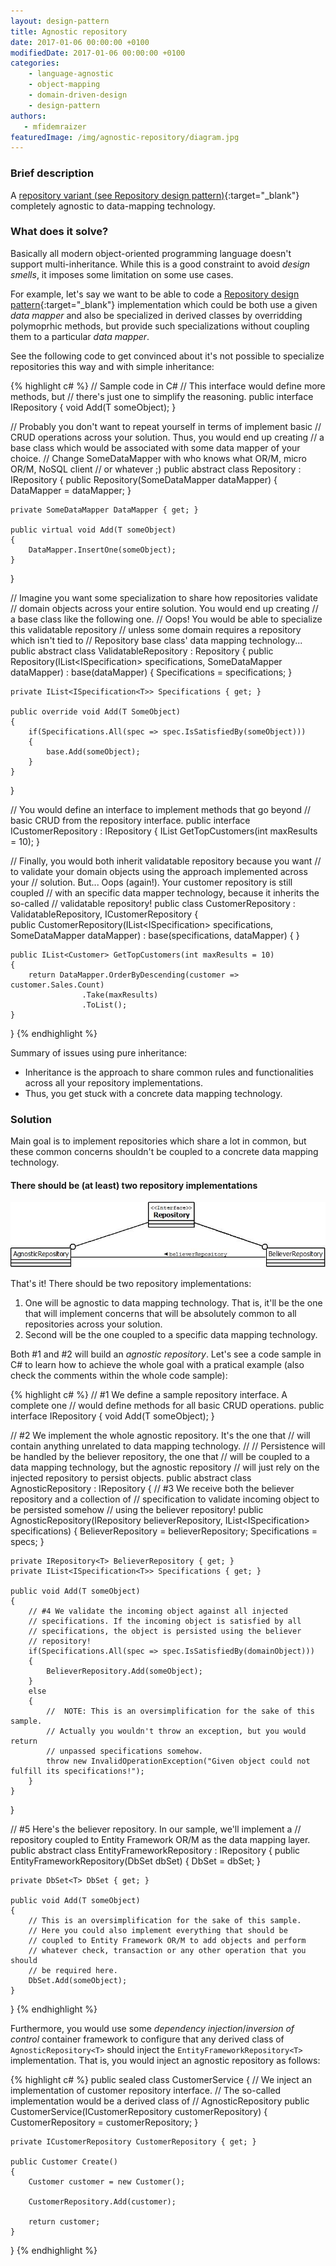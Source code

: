 ```yaml
---
layout: design-pattern
title: Agnostic repository
date: 2017-01-06 00:00:00 +0100
modifiedDate: 2017-01-06 00:00:00 +0100
categories:
    - language-agnostic
    - object-mapping
    - domain-driven-design
    - design-pattern
authors: 
   - mfidemraizer
featuredImage: /img/agnostic-repository/diagram.jpg
---
```


### Brief description

A [repository variant (see Repository design pattern)](/catalog/design-patterns/repository){:target="_blank"} completely agnostic to data-mapping technology.

### What does it solve?

Basically all modern object-oriented programming language doesn't support multi-inheritance. While this is a good constraint to avoid *design smells*, it imposes some limitation on some use cases.

For example, let's say we want to be able to code a [Repository design pattern](/catalog/design-patterns/repository){:target="_blank"} implementation which could be both use a given *data mapper* and also be specialized in derived classes by overridding polymoprhic methods, but provide such specializations without coupling them to a particular *data mapper*.

See the following code to get convinced about it's not possible to specialize repositories this way and with simple inheritance:

{% highlight c# %}
// Sample code in C#
// This interface would define more methods, but 
// there's just one to simplify the reasoning.
public interface IRepository<T>
{
    void Add(T someObject);
}

// Probably you don't want to repeat yourself in terms of implement basic
// CRUD operations across your solution. Thus, you would end up creating
// a base class which would be associated with some data mapper of your choice.
// Change SomeDataMapper with who knows what OR/M, micro OR/M, NoSQL client
// or whatever ;)
public abstract class Repository<T> : IRepository<T>
{
    public Repository(SomeDataMapper dataMapper)
    {
        DataMapper = dataMapper;
    }

    private SomeDataMapper DataMapper { get; }

    public virtual void Add(T someObject)
    {
        DataMapper.InsertOne(someObject);
    }
}

// Imagine you want some specialization to share how repositories validate
// domain objects across your entire solution. You would end up creating
// a base class like the following one.
// Oops! You would be able to specialize this validatable repository
// unless some domain requires a repository which isn't tied to 
// Repository base class' data mapping technology...
public abstract class ValidatableRepository<T> : Repository<T>
{
    public Repository(IList<ISpecification<T>> specifications, SomeDataMapper dataMapper)
        : base(dataMapper)
    {
        Specifications = specifications;
    }

    private IList<ISpecification<T>> Specifications { get; }

    public override void Add(T SomeObject)
    {
        if(Specifications.All(spec => spec.IsSatisfiedBy(someObject)))
        {
            base.Add(someObject);
        }
    }
}

// You would define an interface to implement methods that go beyond
// basic CRUD from the repository interface.
public interface ICustomerRepository : IRepository<Customer>
{
    IList<Customer> GetTopCustomers(int maxResults = 10);
}

// Finally, you would both inherit validatable repository because you want
// to validate your domain objects using the approach implemented across your
// solution. But... Oops (again!). Your customer repository is still coupled
// with an specific data mapper technology, because it inherits the so-called
// validatable repository!
public class CustomerRepository : ValidatableRepository<Customer>, ICustomerRepository
{    	
    public CustomerRepository(IList<ISpecification<T>> specifications, SomeDataMapper dataMapper)
        : base(specifications, dataMapper)
    {
    }

    public IList<Customer> GetTopCustomers(int maxResults = 10)
    {
        return DataMapper.OrderByDescending(customer => customer.Sales.Count)
                    .Take(maxResults)
                    .ToList();
    }
}
{% endhighlight %}
    
Summary of issues using pure inheritance:

- Inheritance is the approach to share common rules and functionalities across all your repository implementations.
- Thus, you get stuck with a concrete data mapping technology.
    
    
### Solution

Main goal is to implement repositories which share a lot in common, but these common concerns shouldn't be coupled to a concrete data mapping technology.

#### There should be (at least) two repository implementations

![Agnostic Repository diagram](/img/agnostic-repository/diagram.jpg)

That's it! There should be two repository implementations:

1. One will be agnostic to data mapping technology. That is, it'll be the one that will implement concerns that will be absolutely common to all repositories across your solution.
2. Second will be the one coupled to a specific data mapping technology.

Both #1 and #2 will build an *agnostic repository*. Let's see a code sample in C# to learn how to achieve the whole goal with a pratical example (also check the comments
within the whole code sample):

{% highlight c# %}
// #1 We define a sample repository interface. A complete one
// would define methods for all basic CRUD operations.
public interface IRepository<T>
{
    void Add(T someObject);
}

// #2 We implement the whole agnostic repository. It's the one that
// will contain anything unrelated to data mapping technology.
// 
// Persistence will be handled by the believer repository, the one that
// will be coupled to a data mapping technology, but the agnostic repository
// will just rely on the injected repository to persist objects.
public abstract class AgnosticRepository<T> : IRepository<T>
{
    // #3 We receive both the believer repository and a collection of
    // specification to validate incoming object to be persisted somehow
    // using the believer repository!
    public AgnosticRepository(IRepository<T> believerRepository, IList<ISpecification<T>> specifications)
    {
        BelieverRepository = believerRepository;
        Specifications = specs;
    }

    private IRepository<T> BelieverRepository { get; }
    private IList<ISpecification<T>> Specifications { get; }

    public void Add(T someObject)
    {
        // #4 We validate the incoming object against all injected 
        // specifications. If the incoming object is satisfied by all
        // specifications, the object is persisted using the believer
        // repository!
        if(Specifications.All(spec => spec.IsSatisfiedBy(domainObject)))
        {
            BelieverRepository.Add(someObject);
        }
        else
        {
            //  NOTE: This is an oversimplification for the sake of this sample. 
            // Actually you wouldn't throw an exception, but you would return
            // unpassed specifications somehow.
            throw new InvalidOperationException("Given object could not fulfill its specifications!");
        }
    }
}

// #5 Here's the believer repository. In our sample, we'll implement a
// repository coupled to Entity Framework OR/M as the data mapping layer.
public abstract class EntityFrameworkRepository<T> : IRepository<T>
{
    public EntityFrameworkRepository(DbSet<T> dbSet)
    {
        DbSet = dbSet;
    }

    private DbSet<T> DbSet { get; }

    public void Add(T someObject)
    {
        // This is an oversimplification for the sake of this sample.
        // Here you could also implement everything that should be 
        // coupled to Entity Framework OR/M to add objects and perform
        // whatever check, transaction or any other operation that you should
        // be required here.
        DbSet.Add(someObject);
    }
}
{% endhighlight %}

Furthermore, you would use some *dependency injection*/*inversion of control* container framework to configure that any derived class of `AgnosticRepository<T>` should inject the `EntityFrameworkRepository<T>` implementation. That is, you would inject an agnostic repository as follows:

{% highlight c# %}
public sealed class CustomerService
{
    // We inject an implementation of customer repository interface.
    // The so-called implementation would be a derived class of 
    // AgnosticRepository<T>
    public CustomerService(ICustomerRepository customerRepository)
    {
    	CustomerRepository = customerRepository;
    }
    
    private ICustomerRepository CustomerRepository { get; }
    
    public Customer Create()
    {
    	Customer customer = new Customer();
        
    	CustomerRepository.Add(customer);
        
        return customer;
    }
}
{% endhighlight %}